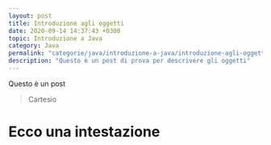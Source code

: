 ```yaml
---
layout: post
title: Introduzione agli oggetti
date: 2020-09-14 14:37:43 +0300
topic: Introduzione a Java
category: Java
permalink: "categorie/java/introduzione-a-java/introduzione-agli-oggetti"
description: "Questo è un post di prova per descrivere gli oggetti"
---
```


Questo è un post
> Cartesio 

# Ecco una intestazione